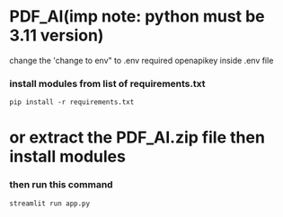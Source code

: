 # PDF_AI(imp note: python must be 3.11 version)
change the 'change to env" to .env
required openapikey inside .env file
### install modules from list of requirements.txt
```
pip install -r requirements.txt
```



# or extract the PDF_AI.zip file then install modules  
### then run this command
```
streamlit run app.py
```
